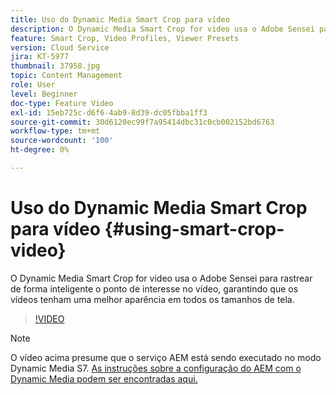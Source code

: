 ```yaml
---
title: Uso do Dynamic Media Smart Crop para vídeo
description: O Dynamic Media Smart Crop for video usa o Adobe Sensei para rastrear de forma inteligente o ponto de interesse no vídeo, garantindo que os vídeos tenham uma melhor aparência em todos os tamanhos de tela.
feature: Smart Crop, Video Profiles, Viewer Presets
version: Cloud Service
jira: KT-5977
thumbnail: 37958.jpg
topic: Content Management
role: User
level: Beginner
doc-type: Feature Video
exl-id: 15eb725c-d6f6-4ab9-8d39-dc05fbba1ff3
source-git-commit: 30d6120ec99f7a95414dbc31c0cb002152bd6763
workflow-type: tm+mt
source-wordcount: '100'
ht-degree: 0%

---
```


# Uso do Dynamic Media Smart Crop para vídeo {#using-smart-crop-video}

O Dynamic Media Smart Crop for video usa o Adobe Sensei para rastrear de forma inteligente o ponto de interesse no vídeo, garantindo que os vídeos tenham uma melhor aparência em todos os tamanhos de tela.

>[!VIDEO](https://video.tv.adobe.com/v/37958?quality=12&learn=on)

>[!NOTE]
>
>O vídeo acima presume que o serviço AEM está sendo executado no modo Dynamic Media S7. [As instruções sobre a configuração do AEM com o Dynamic Media podem ser encontradas aqui.](https://experienceleague.adobe.com/docs/experience-manager-cloud-service/assets/dynamicmedia/config-dm.html)
